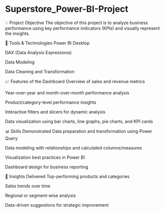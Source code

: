 # Superstore_Power-BI-Project
💡 Project Objective
The objective of this project is to analyze business performance using key performance indicators (KPIs) and visually represent the insights.

🧰  Tools & Technologies
Power BI Desktop

DAX (Data Analysis Expressions)

Data Modeling

Data Cleaning and Transformation

📈 Features of the Dashboard
Overview of sales and revenue metrics

Year-over-year and month-over-month performance analysis

Product/category-level performance insights

Interactive filters and slicers for dynamic analysis

Data visualization using bar charts, line graphs, pie charts, and KPI cards

📊 Skills Demonstrated
Data preparation and transformation using Power Query

Data modeling with relationships and calculated columns/measures

Visualization best practices in Power BI

Dashboard design for business reporting

🧠 Insights Delivered
Top-performing products and categories

Sales trends over time

Regional or segment-wise analysis 

Data-driven suggestions for strategic improvement

